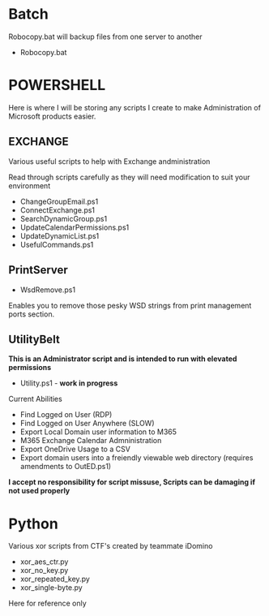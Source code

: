 # Batch

Robocopy.bat will backup files from one server to another

* Robocopy.bat

# POWERSHELL

Here is where I will be storing any scripts I create to make Administration of Microsoft products easier.

## EXCHANGE

Various useful scripts to help with Exchange andministration

Read through scripts carefully as they will need modification to suit your environment

* ChangeGroupEmail.ps1
* ConnectExchange.ps1
* SearchDynamicGroup.ps1
* UpdateCalendarPermissions.ps1
* UpdateDynamicList.ps1
* UsefulCommands.ps1

## PrintServer

* WsdRemove.ps1

Enables you to remove those pesky WSD strings from print management ports section.


## UtilityBelt

**This is an Administrator script and is intended to run with elevated permissions**

* Utility.ps1 - **work in progress**

Current Abilities

* Find Logged on User (RDP)
* Find Logged on User Anywhere (SLOW)
* Export Local Domain user information to M365
* M365 Exchange Calendar Admninistration
* Export OneDrive Usage to a CSV
* Export domain users into a freiendly viewable web directory (requires amendments to OutED.ps1)

**I accept no responsibility for script missuse, Scripts can be damaging if not used properly**

# Python

Various xor scripts from CTF's created by teammate iDomino

* xor_aes_ctr.py
* xor_no_key.py
* xor_repeated_key.py
* xor_single-byte.py

Here for reference only